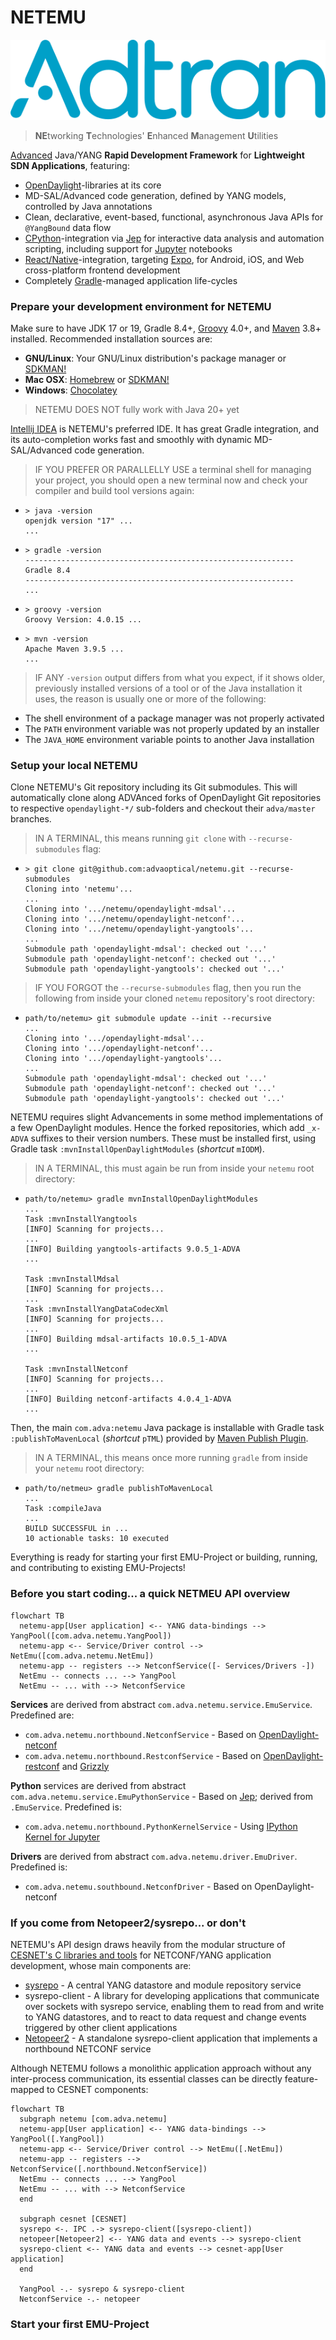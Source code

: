 NETEMU
======

[![](Adtran.svg)](https://adtran.com)
> **NE**tworking **T**echnologies' **E**nhanced **M**anagement **U**tilities

[Advanced](https://adtran.com/en/about-us/advanced-technology) Java/YANG **Rapid Development Framework** for **Lightweight SDN Applications**, featuring:

* [OpenDaylight](https://opendaylight.org)-libraries at its core
* MD-SAL/Advanced code generation, defined by YANG models, controlled by Java annotations
* Clean, declarative, event-based, functional, asynchronous Java APIs for `@YangBound` data flow
* [CPython](https://python.org)-integration via [Jep](https://pypi.org/project/jep) for interactive data analysis and automation scripting, including support for [Jupyter](https://jupyter.org) notebooks
* [React/Native](https://reactnative.dev)-integration, targeting [Expo](https://expo.io), for Android, iOS, and Web cross-platform frontend development
* Completely [Gradle](https://gradle.org)-managed application life-cycles

### Prepare your development environment for NETEMU

Make sure to have JDK 17 or 19, Gradle 8.4+, [Groovy](https://groovy-lang.org) 4.0+, and [Maven](https://maven.apache.org) 3.8+ installed. Recommended installation sources are:

* **GNU/Linux**: Your GNU/Linux distribution's package manager or [SDKMAN!](https://sdkman.io)
* **Mac OSX**: [Homebrew](https://brew.sh) or [SDKMAN!](https://sdkman.io)
* **Windows**: [Chocolatey](https://chocolatey.org)

> NETEMU DOES NOT fully work with Java 20+ yet

[Intellij IDEA](https://jetbrains.com/idea) is NETEMU's preferred IDE. It has great Gradle integration, and its auto-completion works fast and smoothly with dynamic MD-SAL/Advanced code generation.

> IF YOU PREFER OR PARALLELLY USE a terminal shell for managing your project, you should open a new terminal now and check your compiler and build tool versions again:

* ```shell
  > java -version
  openjdk version "17" ...
  ...
  ```

* ```shell
  > gradle -version
  ------------------------------------------------------------
  Gradle 8.4
  ------------------------------------------------------------
  ...
  ```

* ```shell
  > groovy -version
  Groovy Version: 4.0.15 ...
  ```

* ```shell
  > mvn -version
  Apache Maven 3.9.5 ...
  ...
  ```

> IF ANY `-version` output differs from what you expect, if it shows older, previously installed versions of a tool or of the Java installation it uses, the reason is usually one or more of the following:

* The shell environment of a package manager was not properly activated
* The `PATH` environment variable was not properly updated by an installer
* The `JAVA_HOME` environment variable points to another Java installation

### Setup your local NETEMU

Clone NETEMU's Git repository including its Git submodules. This will automatically clone along ADVAnced forks of OpenDaylight Git repositories to respective `opendaylight-*/` sub-folders and checkout their `adva/master` branches.

> IN A TERMINAL, this means running `git clone` with `--recurse-submodules` flag:

* ```shell
  > git clone git@github.com:advaoptical/netemu.git --recurse-submodules
  Cloning into 'netemu'...
  ...
  Cloning into '.../netemu/opendaylight-mdsal'...
  Cloning into '.../netemu/opendaylight-netconf'...
  Cloning into '.../netemu/opendaylight-yangtools'...
  ...
  Submodule path 'opendaylight-mdsal': checked out '...'
  Submodule path 'opendaylight-netconf': checked out '...'
  Submodule path 'opendaylight-yangtools': checked out '...'
  ```

> IF YOU FORGOT the `--recurse-submodules` flag, then you run the following from inside your cloned `netemu` repository's root directory:

* ```shell
  path/to/netemu> git submodule update --init --recursive
  ...
  Cloning into '.../opendaylight-mdsal'...
  Cloning into '.../opendaylight-netconf'...
  Cloning into '.../opendaylight-yangtools'...
  ...
  Submodule path 'opendaylight-mdsal': checked out '...'
  Submodule path 'opendaylight-netconf': checked out '...'
  Submodule path 'opendaylight-yangtools': checked out '...'
  ```

NETEMU requires slight Advancements in some method implementations of a few OpenDaylight modules. Hence the forked repositories, which add `_x-ADVA` suffixes to their version numbers. These must be installed first, using Gradle task `:mvnInstallOpenDaylightModules` (_shortcut_ `mIODM`).

> IN A TERMINAL, this must again be run from inside your `netemu` root directory:

* ```shell
  path/to/netemu> gradle mvnInstallOpenDaylightModules
  ...
  Task :mvnInstallYangtools
  [INFO] Scanning for projects...
  ...
  [INFO] Building yangtools-artifacts 9.0.5_1-ADVA
  ...

  Task :mvnInstallMdsal
  [INFO] Scanning for projects...
  ...
  Task :mvnInstallYangDataCodecXml
  [INFO] Scanning for projects...
  ...
  [INFO] Building mdsal-artifacts 10.0.5_1-ADVA
  ...

  Task :mvnInstallNetconf
  [INFO] Scanning for projects...
  ...
  [INFO] Building netconf-artifacts 4.0.4_1-ADVA
  ...
  ```

Then, the main `com.adva:netemu` Java package is installable with Gradle task `:publishToMavenLocal` (_shortcut_ `pTML`) provided by [Maven Publish Plugin](https://docs.gradle.org/current/userguide/publishing_maven.html).

> IN A TERMINAL, this means once more running `gradle` from inside your `netemu` root directory:

* ```shell
  path/to/netmeu> gradle publishToMavenLocal
  ...
  Task :compileJava
  ...
  BUILD SUCCESSFUL in ...
  10 actionable tasks: 10 executed
  ```

Everything is ready for starting your first EMU-Project or building, running, and contributing to existing EMU-Projects!

### Before you start coding... a quick NETMEU API overview

```mermaid
flowchart TB
  netemu-app[User application] <-- YANG data-bindings --> YangPool([com.adva.netemu.YangPool])
  netemu-app <-- Service/Driver control --> NetEmu([com.adva.netemu.NetEmu])
  netemu-app -- registers --> NetconfService([- Services/Drivers -])
  NetEmu -- connects ... --> YangPool
  NetEmu -- ... with --> NetconfService
```

**Services** are derived from abstract `com.adva.netemu.service.EmuService`. Predefined are:

* `com.adva.netemu.northbound.NetconfService` - Based on [OpenDaylight-netconf](https://github.com/opendaylight/netconf/tree/master/netconf)
* `com.adva.netemu.northbound.RestconfService` - Based on [OpenDaylight-restconf](https://github.com/opendaylight/netconf/tree/master/restconf) and [Grizzly](https://javaee.github.io/grizzly)

**Python** services are derived from abstract `com.adva.netemu.service.EmuPythonService` - Based on [Jep](https://pypi.org/project/jep); derived from `.EmuService`. Predefined is:

* `com.adva.netemu.northbound.PythonKernelService` - Using [IPython Kernel for Jupyter](https://github.com/ipython/ipykernel)

**Drivers** are derived from abstract `com.adva.netemu.driver.EmuDriver`. Predefined is:

* `com.adva.netemu.southbound.NetconfDriver` - Based on OpenDaylight-netconf

### If you come from Netopeer2/sysrepo... or don't

NETEMU's API design draws heavily from the modular structure of [CESNET's C libraries and tools](https://github.com/cesnet) for NETCONF/YANG application development, whose main components are:

* [sysrepo](https://github.com/sysrepo) - A central YANG datastore and module repository service
* sysrepo-client - A library for developing applications that communicate over sockets with sysrepo service, enabling them to read from and write to YANG datastores, and to react to data request and change events triggered by other client applications
* [Netopeer2](https://github.com/CESNET/netopeer2) - A standalone sysrepo-client application that implements a northbound NETCONF service

Although NETEMU follows a monolithic application approach without any inter-process communication, its essential classes can be directly feature-mapped to CESNET components:

```mermaid
flowchart TB
  subgraph netemu [com.adva.netemu]
  netemu-app[User application] <-- YANG data-bindings --> YangPool([.YangPool])
  netemu-app <-- Service/Driver control --> NetEmu([.NetEmu])
  netemu-app -- registers --> NetconfService([.northbound.NetconfService])
  NetEmu -- connects ... --> YangPool
  NetEmu -- ... with --> NetconfService
  end

  subgraph cesnet [CESNET]
  sysrepo <-. IPC .-> sysrepo-client([sysrepo-client])
  netopeer[Netopeer2] <-- YANG data and events --> sysrepo-client
  sysrepo-client <-- YANG data and events --> cesnet-app[User application]
  end

  YangPool -.- sysrepo & sysrepo-client
  NetconfService -.- netopeer
```

### Start your first EMU-Project
